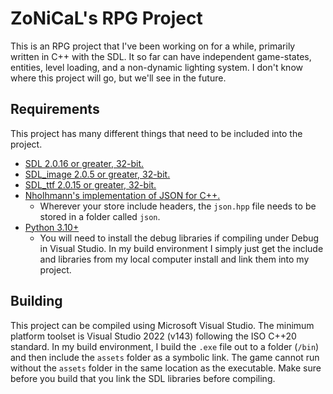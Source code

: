# ZoNiCaL's RPG Project
This is an RPG project that I've been working on for a while, primarily written in C++ with the SDL. It so far can have independent game-states, entities, level loading, and a non-dynamic lighting system. I don't know where this project will go, but we'll see in the future.

## Requirements
This project has many different things that need to be included into the project.
- [SDL 2.0.16 or greater, 32-bit.](https://www.libsdl.org/)
- [SDL_image 2.0.5 or greater, 32-bit.](https://www.libsdl.org/projects/SDL_image/)
- [SDL_ttf 2.0.15 or greater, 32-bit.](https://www.libsdl.org/projects/SDL_ttf/release/)
- [Nholhmann's implementation of JSON for C++.](https://github.com/nlohmann/json)
    - Wherever your store include headers, the `json.hpp` file needs to be stored in a folder called `json`.
- [Python 3.10+](https://www.python.org/)
    - You will need to install the debug libraries if compiling under Debug in Visual Studio. In my build environment I simply just get the include and libraries from my local computer install and link them into my project.

## Building
This project can be compiled using Microsoft Visual Studio. The minimum platform toolset is Visual Studio 2022 (v143) following the ISO C++20 standard. In my build environment, I build the `.exe` file out to a folder (`/bin`) and then include the `assets` folder as a symbolic link. The game cannot run without the `assets` folder in the same location as the executable. Make sure before you build that you link the SDL libraries before compiling.